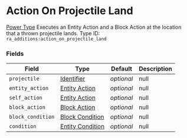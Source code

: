# Action On Projectile Land
[Power Type](../power_types.md)
Executes an Entity Action and a Block Action at the location that a thrown projectile lands.
Type ID: `ra_additions:action_on_projectile_land`
### Fields
Field | Type | Default | Description
------|------|---------|-------------
`projectile` | [Identifier](../data_types/identifier.md) | _optional_ | null
`entity_action` | [Entity Action](../data_types/entity_action.md) | _optional_ | null
`self_action` | [Entity Action](../data_types/entity_action.md) | _optional_ | null
`block_action` | [Block Action](../data_types/block_action.md) | _optional_ | null
`block_condition` | [Block Condition](../data_types/block_condition.md) | _optional_ | null
`condition` | [Entity Condition](../data_types/entity_condition.md) | _optional_ | null

